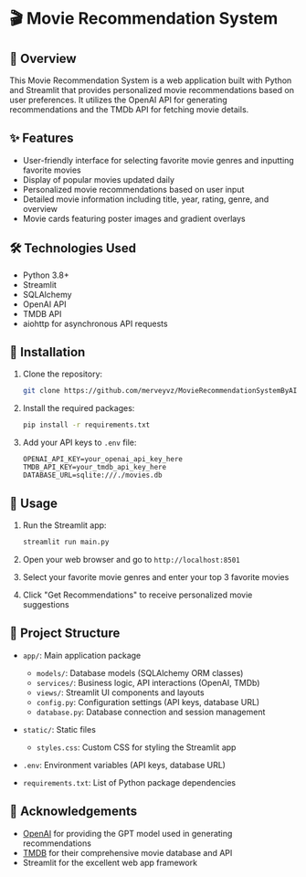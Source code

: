 # 🎬 Movie Recommendation System

## 📝 Overview

This Movie Recommendation System is a web application built with Python and Streamlit that provides personalized movie recommendations based on user preferences. It utilizes the OpenAI API for generating recommendations and the TMDb API for fetching movie details.

## ✨ Features

- User-friendly interface for selecting favorite movie genres and inputting favorite movies
- Display of popular movies updated daily
- Personalized movie recommendations based on user input
- Detailed movie information including title, year, rating, genre, and overview
- Movie cards featuring poster images and gradient overlays

## 🛠️ Technologies Used

- Python 3.8+
- Streamlit
- SQLAlchemy
- OpenAI API
- TMDB API
- aiohttp for asynchronous API requests

## 🚀 Installation

1. Clone the repository:
   ``` bash
   git clone https://github.com/merveyvz/MovieRecommendationSystemByAI.git

   ```
2. Install the required packages:
   ``` bash
   pip install -r requirements.txt
   ```

3. Add your API keys to `.env` file:
   ```
   OPENAI_API_KEY=your_openai_api_key_here
   TMDB_API_KEY=your_tmdb_api_key_here
   DATABASE_URL=sqlite:///./movies.db
   ```

## 📖 Usage

1. Run the Streamlit app:
   ``` bash
   streamlit run main.py
   ```

2. Open your web browser and go to `http://localhost:8501`

3. Select your favorite movie genres and enter your top 3 favorite movies

4. Click "Get Recommendations" to receive personalized movie suggestions

## 📁 Project Structure

- `app/`: Main application package
  - `models/`: Database models (SQLAlchemy ORM classes)
  - `services/`: Business logic, API interactions (OpenAI, TMDb)
  - `views/`: Streamlit UI components and layouts
  - `config.py`: Configuration settings (API keys, database URL)
  - `database.py`: Database connection and session management

- `static/`: Static files
  - `styles.css`: Custom CSS for styling the Streamlit app

- `.env`: Environment variables (API keys, database URL)

- `requirements.txt`: List of Python package dependencies


## 🙏 Acknowledgements

- [OpenAI](https://platform.openai.com/docs/overview) for providing the GPT model used in generating recommendations
- [TMDB](https://developer.themoviedb.org/reference/intro/getting-started) for their comprehensive movie database and API
- Streamlit for the excellent web app framework